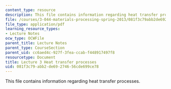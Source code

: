 ```yaml
---
content_type: resource
description: This file contains information regarding heat transfer processes.
file: /courses/3-044-materials-processing-spring-2013/081f3c79abb2de69274656cde699ce78_MIT3_044S13_Lec03.pdf
file_type: application/pdf
learning_resource_types:
- Lecture Notes
ocw_type: OCWFile
parent_title: Lecture Notes
parent_type: CourseSection
parent_uid: cc6aed4c-927f-3fea-ccab-f448917497f8
resourcetype: Document
title: Lecture 3 Heat transfer processes
uid: 081f3c79-abb2-de69-2746-56cde699ce78
---
```

This file contains information regarding heat transfer processes.

